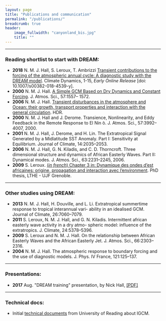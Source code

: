 ```yaml
---
layout: page
title: "Publications and communication"
permalink: "/publications/"
breadcrumb: true
header:
    image_fullwidth: "canyonland_bis.jpg"
    title: ""
---
```


---
### Reading shortlist to start with DREAM:
* __2018__ N. M. J. Hall, S. Leroux, T. Ambrizzi [Transient contributions to the forcing of the atmospheric annual cycle: A diagnostic study with the DREAM model](https://rdcu.be/bbLtn). Climate Dynamics, 1-15, _Early Online Release_ [doi: 10.1007/s00382-018-4539-y].
* __2000__ N. M. J. Hall. [A Simple GCM Based on Dry Dynamics and Constant Forcing](http://journals.ametsoc.org/doi/10.1175/1520-0469%282000%29057%3C1557%3AASGBOD%3E2.0.CO%3B2). J. Atmos. Sci., 57:1557– 1572.
* __2006__ N. M. J. Hall. [Transient disturbances in the atmosphere and Ocean: their growth, transport properties and interaction with the general circulation](http://www.lthe.fr/PagePerso/boudevil/THESES/HDR/HDR_Hall_06.pdf). HDR.
* __2000__ N. M. J. Hall and J. Derome. Transience, Nonlinearity, and Eddy Feedback in the Remote Response to El Nin ̃o. J. Atmos. Sci., 57:3992–4007, 2000.
* __2001__ N. M. J. Hall, J. Derome, and H. Lin. The Extratropical Signal Generated by a Midlatitude SST Anomaly. Part I: Sensitivity at Equilibrium. Journal of Climate, 14:2035–2053.
*  __2006__ N. M. J. Hall, G. N. Kiladis, and C. D. Thorncroft. Three dimensional structure and dynamics of African Easterly Waves. Part II: Dynamical modes. J. Atmos. Sci., 63:2231–2245, 2006.
* __2009__ S. Leroux. [(_in french_) Chapter 3 in: Dynamique des ondes d’est africaines: origine, propagation and interaction avec l’environment](https://tel.archives-ouvertes.fr/tel-00434322/document). PhD thesis, LTHE - UJF Grenoble.

---
### Other studies using DREAM:
* __2013__ N. M. J. Hall, H. Douville, and L. Li. Extratropical summertime response to tropical interannual vari- ability in an idealised GCM. Journal of Climate, 26:7060–7079.
* __2011__ S. Leroux, N. M. J. Hall, and G. N. Kiladis. Intermittent african easterly wave activity in a dry atmo- spheric model: influence of the extratropics. J. Climate, 24:5378–5396.
*  __2009__ S. Leroux and N. M. J. Hall. On the relationship between African Easterly Waves and the African Easterly Jet. J. Atmos. Sci., 66:2303–2316.
* __2004__ N. M. J. Hall. The atmospheric response to boundary forcing and the use of diagnostic models. J. Phys. IV France, 121:125–137.

---
### Presentations:
* __2017__ Aug.  "DREAM training" presentation, by Nick Hall, [[PDF]](http://www.legos.obs-mip.fr/members/hall/dream_training_handout?lang=fr)

--- 
### Technical docs:
* Initial [technical documents](https://drive.google.com/drive/folders/0B4GlUWNWme2gcjJyazdWUHFzVG8?usp=sharing) from University of Reading about IGCM.

